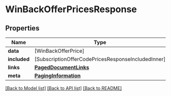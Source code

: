 # WinBackOfferPricesResponse

## Properties
Name | Type | Description | Notes
------------ | ------------- | ------------- | -------------
**data** | [WinBackOfferPrice] |  | 
**included** | [SubscriptionOfferCodePricesResponseIncludedInner] |  | [optional] 
**links** | [**PagedDocumentLinks**](PagedDocumentLinks.md) |  | 
**meta** | [**PagingInformation**](PagingInformation.md) |  | [optional] 

[[Back to Model list]](../README.md#documentation-for-models) [[Back to API list]](../README.md#documentation-for-api-endpoints) [[Back to README]](../README.md)



